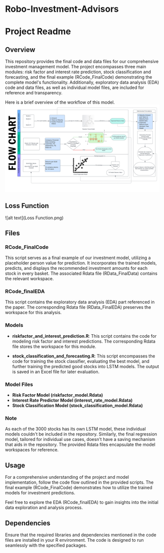# Robo-Investment-Advisors

# Project Readme

## Overview

This repository provides the final code and data files for our comprehensive investment management model. The project encompasses three main modules: risk factor and interest rate prediction, stock classification and forecasting, and the final example (RCode_FinalCode) demonstrating the complete model's functionality. Additionally, exploratory data analysis (EDA) code and data files, as well as individual model files, are included for reference and transparency.

Here is a brief overview of the workflow of this model.
![alt text](Flow.png)

## Loss Function
![alt text](Loss Function.png)

## Files

### RCode_FinalCode

This script serves as a final example of our investment model, utilizing a placeholder person value for prediction. It incorporates the trained models, predicts, and displays the recommended investment amounts for each stock in every basket. The associated Rdata file (RData_FinalData) contains the relevant workspace.

### RCode_finalEDA

This script contains the exploratory data analysis (EDA) part referenced in the paper. The corresponding Rdata file (RData_FinalEDA) preserves the workspace for this analysis.

### Models

- **riskfactor_and_interest_prediction.R**: This script contains the code for modeling risk factor and interest predictions. The corresponding Rdata file stores the workspace for this module.

- **stock_classification_and_forecasting.R**: This script encompasses the code for training the stock classifier, evaluating the best model, and further training the predicted good stocks into LSTM models. The output is saved in an Excel file for later evaluation.

### Model Files

- **Risk Factor Model (riskfactor_model.Rdata)**
- **Interest Rate Predictor Model (interest_rate_model.Rdata)**
- **Stock Classification Model (stock_classification_model.Rdata)**

### Note

As each of the 3000 stocks has its own LSTM model, these individual models couldn't be included in the repository. Similarly, the final regression model, tailored for individual use cases, doesn't have a saving mechanism that aids in the repository. The provided Rdata files encapsulate the model workspaces for reference.

## Usage

For a comprehensive understanding of the project and model implementation, follow the code flow outlined in the provided scripts. The final example (RCode_FinalCode) demonstrates how to utilize the trained models for investment predictions.

Feel free to explore the EDA (RCode_finalEDA) to gain insights into the initial data exploration and analysis process.

## Dependencies

Ensure that the required libraries and dependencies mentioned in the code files are installed in your R environment. The code is designed to run seamlessly with the specified packages.
